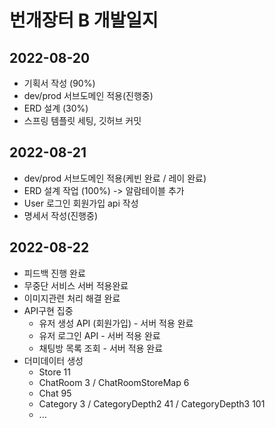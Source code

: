 # 번개장터 B 개발일지

## 2022-08-20

- 기획서 작성 (90%)
- dev/prod 서브도메인 적용(진행중)
- ERD 설계 (30%)
- 스프링 템플릿 세팅, 깃허브 커밋

## 2022-08-21

- dev/prod 서브도메인 적용(케빈 완료 / 레이 완료)
- ERD 설계 작업 (100%) -> 알람테이블 추가
- User 로그인 회원가입 api 작성
- 명세서 작성(진행중)

## 2022-08-22

- 피드백 진행 완료
- 무중단 서비스 서버 적용완료
- 이미지관련 처리 해결 완료
- API구현 집중
  - 유저 생성 API (회원가입) - 서버 적용 완료
  - 유저 로그인 API - 서버 적용 완료
  - 채팅방 목록 조회 - 서버 적용 완료
- 더미데이터 생성
  - Store 11
  - ChatRoom 3 / ChatRoomStoreMap 6
  - Chat 95
  - Category 3 / CategoryDepth2 41 / CategoryDepth3 101
  - ...

